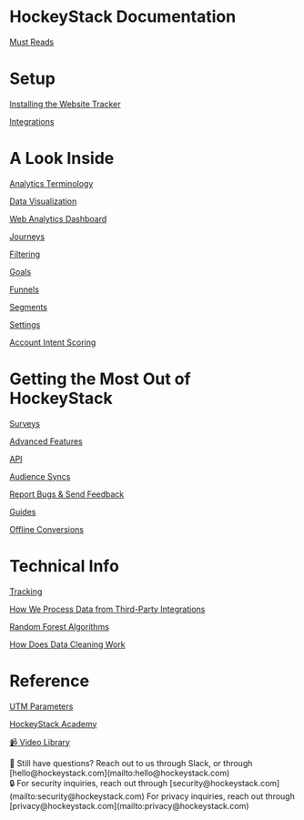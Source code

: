 # HockeyStack Documentation

[Must Reads](HockeyStack%20Documentation%209af1afd1ffc94987bfd890e17d20eee9/Must%20Reads%203c5003123402468b93ad1ba878ca71b1.md)

# Setup

[Installing the Website Tracker](HockeyStack%20Documentation%209af1afd1ffc94987bfd890e17d20eee9/Installing%20the%20Website%20Tracker%20463e0f55879348a3b8c30db44258b1ac.md)

[Integrations](HockeyStack%20Documentation%209af1afd1ffc94987bfd890e17d20eee9/Integrations%2042cfee82e46b412792a90e73fe508246.md)

# A Look Inside

[Analytics Terminology](HockeyStack%20Documentation%209af1afd1ffc94987bfd890e17d20eee9/Analytics%20Terminology%20d6523013be7d483c91b1d8e9a36a6b9f.md)

[Data Visualization](HockeyStack%20Documentation%209af1afd1ffc94987bfd890e17d20eee9/Data%20Visualization%20e6f7b33d787e40aa8bfb5a07b1254a47.md)

[Web Analytics Dashboard](HockeyStack%20Documentation%209af1afd1ffc94987bfd890e17d20eee9/Web%20Analytics%20Dashboard%20a5cec589162141b8bdeedb6d8b1d35a2.md)

[Journeys](HockeyStack%20Documentation%209af1afd1ffc94987bfd890e17d20eee9/Journeys%20e06152bd1dbe426f997090bb63204cae.md)

[Filtering](HockeyStack%20Documentation%209af1afd1ffc94987bfd890e17d20eee9/Filtering%2023420f7a67d140b7ab009ffea5a3b90c.md)

[Goals](HockeyStack%20Documentation%209af1afd1ffc94987bfd890e17d20eee9/Goals%20af248f0d9ad34dcfa78cd7f6178e5540.md)

[Funnels](HockeyStack%20Documentation%209af1afd1ffc94987bfd890e17d20eee9/Funnels%207ab2c9938ebb4ec2bf5b87d4fc9c2bdc.md)

[Segments](HockeyStack%20Documentation%209af1afd1ffc94987bfd890e17d20eee9/Segments%20de8b0bcd8dcf4b949175099f1040c0d6.md)

[Settings](HockeyStack%20Documentation%209af1afd1ffc94987bfd890e17d20eee9/Settings%20eddbd1048347454f916cba8ee711dd83.md)

[Account Intent Scoring](HockeyStack%20Documentation%209af1afd1ffc94987bfd890e17d20eee9/Account%20Intent%20Scoring%2038aa533b3bb14c4396e2315bdb59a764.md)

# Getting the Most Out of HockeyStack

[Surveys](HockeyStack%20Documentation%209af1afd1ffc94987bfd890e17d20eee9/Surveys%20a535afd39a104e19a909af48be886cae.md)

[Advanced Features](HockeyStack%20Documentation%209af1afd1ffc94987bfd890e17d20eee9/Advanced%20Features%20db30cc843c1340ad8021a35a3a4237f3.md)

[API](HockeyStack%20Documentation%209af1afd1ffc94987bfd890e17d20eee9/API%208d89acfdfc234e0a9b3614aea2a421e5.md)

[Audience Syncs](HockeyStack%20Documentation%209af1afd1ffc94987bfd890e17d20eee9/Audience%20Syncs%2010f158c6832d439bb875924901b07389.md)

[Report Bugs & Send Feedback](HockeyStack%20Documentation%209af1afd1ffc94987bfd890e17d20eee9/Report%20Bugs%20&%20Send%20Feedback%20883f75565eb646fb919ac3b50f8140ab.md)

[Guides](HockeyStack%20Documentation%209af1afd1ffc94987bfd890e17d20eee9/Guides%20a67f36bfe4fd43b784aa18c8b52daef0.md)

[Offline Conversions](HockeyStack%20Documentation%209af1afd1ffc94987bfd890e17d20eee9/Offline%20Conversions%20a1dff0950e2844a9bef071e37a79823c.md)

# Technical Info

[Tracking](HockeyStack%20Documentation%209af1afd1ffc94987bfd890e17d20eee9/Tracking%202f62e16393b748f79a19e2460ec432a5.md)

[How We Process Data from Third-Party Integrations](HockeyStack%20Documentation%209af1afd1ffc94987bfd890e17d20eee9/How%20We%20Process%20Data%20from%20Third-Party%20Integrations%20eb466524309340dfaec2fc8114968d1a.md)

[Random Forest Algorithms](HockeyStack%20Documentation%209af1afd1ffc94987bfd890e17d20eee9/Random%20Forest%20Algorithms%20b7efcc53ff574ba1892f30196b97b18b.md)

[How Does Data Cleaning Work](HockeyStack%20Documentation%209af1afd1ffc94987bfd890e17d20eee9/How%20Does%20Data%20Cleaning%20Work%20da2f8fe0a7a54834a39d33cc7c0977d7.md)

# Reference

[UTM Parameters](HockeyStack%20Documentation%209af1afd1ffc94987bfd890e17d20eee9/UTM%20Parameters%2009aa0a4f2c334c3c9154256e6d51e0df.md)

[HockeyStack Academy](HockeyStack%20Documentation%209af1afd1ffc94987bfd890e17d20eee9/HockeyStack%20Academy%20b73ec36249c9464fbb9fe4acdf0a21f0.md)

[📹 Video Library ](HockeyStack%20Documentation%209af1afd1ffc94987bfd890e17d20eee9/%F0%9F%93%B9%20Video%20Library%20f41f8f21b2b644b8891d739f50bcb32f.md)

<aside>
🤔 Still have questions? Reach out to us through Slack, or through [hello@hockeystack.com](mailto:hello@hockeystack.com)

</aside>

<aside>
🔒 For security inquiries, reach out through [security@hockeystack.com](mailto:security@hockeystack.com)
For privacy inquiries, reach out through [privacy@hockeystack.com](mailto:privacy@hockeystack.com)

</aside>